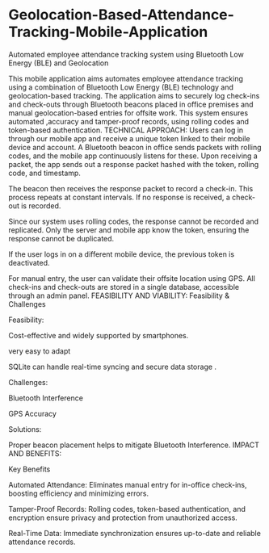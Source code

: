 # Geolocation-Based-Attendance-Tracking-Mobile-Application
Automated employee attendance tracking system using Bluetooth Low Energy (BLE) and Geolocation

This mobile application aims automates employee attendance tracking using
a combination of Bluetooth Low Energy (BLE) technology and
geolocation-based tracking. The application aims to securely log check-ins
and check-outs through Bluetooth beacons placed in office premises and
manual geolocation-based entries for offsite work. This system ensures
automated ,accuracy and tamper-proof records, using rolling codes and
token-based authentication.
TECHNICAL APPROACH:
Users can log in through our mobile app and receive a unique
token linked to their mobile device and account. A Bluetooth
beacon in office sends packets with rolling codes, and the mobile
app continuously listens for these. Upon receiving a packet, the
app sends out a response packet hashed with the token, rolling
code, and timestamp.

The beacon then receives the response packet to record a
check-in. This process repeats at constant intervals. If no
response is received, a check-out is recorded.

Since our system uses rolling codes, the response cannot be
recorded and replicated. Only the server and mobile app know
the token, ensuring the response cannot be duplicated.

If the user logs in on a different mobile device, the previous
token is deactivated.

For manual entry, the user can validate their offsite location
using GPS. All check-ins and check-outs are stored in a single
database, accessible through an admin panel.
FEASIBILITY AND VIABILITY:
Feasibility & Challenges

Feasibility:

Cost-effective and widely supported by smartphones.

very easy to adapt

SQLite can handle real-time syncing and secure data storage .

Challenges:

Bluetooth Interference

GPS Accuracy

Solutions:

Proper beacon placement helps to mitigate Bluetooth Interference.
IMPACT AND BENEFITS:

Key Benefits

Automated Attendance: Eliminates manual entry for in-office
check-ins, boosting efficiency and minimizing errors.

Tamper-Proof Records: Rolling codes, token-based authentication,
and encryption ensure privacy and protection from unauthorized
access.

Real-Time Data: Immediate synchronization ensures up-to-date and
reliable attendance records.
